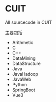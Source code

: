 # CUIT
All sourcecode in CUIT

主要包括

- Arithmetic
- C
- C++
- DataMining
- DataStructure
- Java
- JavaHadoop
- JavaWeb
- Python
- SpringBoot
- Vue3
